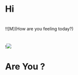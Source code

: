 # Hi

#

!![M](How are you feeling today?)

# 

!![](https://www.youtube.com/embed/C8QY6i8HL_Y)

# Are You ?

